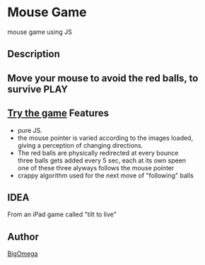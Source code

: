 Mouse Game
=========
mouse game using JS

Description
------
Move your mouse to avoid the red balls, to survive 
PLAY
----
[Try the game](http://paradigm2k12.com/mouseGame/ "hopefully still hosted")
Features
----
* pure JS.  
* the mouse pointer is varied according to the images loaded,  
giving a perception of changing directions.
* The red balls are physically redirected at every bounce  
three balls gets added every 5 sec, each at its own speen  
one of these three alyways follows the mouse pointer
* crappy algorithm used for the next move of "following" balls

IDEA
----
From an iPad game called "tilt to live"

Author
----
[BigOmega](http://twitter.com/bigomega "Twitter")
